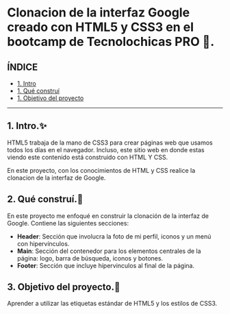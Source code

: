 # Clonacion de la interfaz Google creado con HTML5 y CSS3 en el bootcamp de Tecnolochicas PRO 💜.
## ÍNDICE

* [1. Intro](#)
* [1. Qué construí](#)
* [1. Objetivo del proyecto](#)

****

## 1. Intro.✨
HTML5 trabaja de la mano de CSS3 para crear páginas web que usamos todos los días en el navegador. Incluso, este sitio web en donde estas viendo este contenido está construido con HTML Y CSS. 

En este proyecto, con los conocimientos de HTML y CSS realice la clonacion de la interfaz de Google.

## 2. Qué construí.🥰
En este proyecto me enfoqué en construir la clonación de la interfaz de Google.
Contiene las siguientes secciones: 
* **Header**: Sección que involucra la foto de mi perfil, iconos y un menú con hipervínculos.
*  **Main**: Sección del contenedor para los elementos centrales de la página: logo, barra de búsqueda, iconos y botones.
* **Footer**: Sección que incluye hípervinculos al final de la página.

## 3. Objetivo del proyecto.🤩
Aprender a utilizar las etiquetas estándar de HTML5 y los estilos de CSS3.
